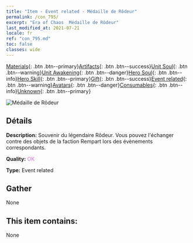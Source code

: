 ```yaml
---
title: "Item - Event related - Médaille de Rôdeur"
permalink: /con_795/
excerpt: "Era of Chaos  Médaille de Rôdeur"
last_modified_at: 2021-07-21
locale: fr
ref: "con_795.md"
toc: false
classes: wide
---
```

 [Materials](/ItemsFR/){: .btn .btn--primary}[Artifacts](/ItemsFR/Artifacts/){: .btn .btn--success}[Unit Soul](/ItemsFR/UnitSoul/){: .btn .btn--warning}[Unit Awakening](/ItemsFR/UnitAwakening/){: .btn .btn--danger}[Hero Soul](/ItemsFR/HeroSoul/){: .btn .btn--info}[Hero Skill](/ItemsFR/HeroSkill/){: .btn .btn--primary}[Gift](/ItemsFR/Gift/){: .btn .btn--success}[Event related](/ItemsFR/Events/){: .btn .btn--warning}[Avatars](/ItemsFR/Avatars/){: .btn .btn--danger}[Consumables](/ItemsFR/Consumables/){: .btn .btn--info}[Unknown](/ItemsFR/Unknown/){: .btn .btn--primary}

 ![Médaille de Rôdeur](/images/t/i_3053.png)

## Détails
 **Description:** Souvenir du légendaire Rôdeur. Vous pouvez l'échanger contre des objets de la faction Rempart lors des évènements correspondants.

 **Quality:** <span style="color: #DA70D6">OK</span>

 **Type:** Event related

## Gather

  None

## This item contains:

  None

